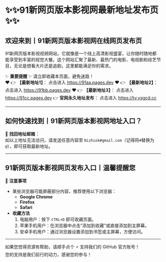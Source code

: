 # :sparkles::sparkles:91新网页版本影视网最新地址发布页:sparkles::sparkles:

## 欢迎来到丨**91新网页版本影视网在线网页发布页**

91新网页版本影视视频网站，它就像是一个线上高清影视盛宴，让你随时随地都能享受到丰富的视觉大餐。这个网站汇聚了最新、最热门的电影、电视剧和综艺节目，无论是想看大片还是追剧，这里都能满足你的需求。

✨ **重要提醒** ✨ 请立即收藏本页面，避免迷路！  
❤️ 👉 **【最新地址1】**： 点击进入 https://91aa.pages.dev
❤️ 👉 **【最新地址2】**： 点击进入 https://91bb.pages.dev 
❤️ 👉 **【最新地址3】**： 点击进入 https://91cc.pages.dev
👉 **官网永久地址发布**： 点击进入 https://tv.ysgcd.cc

---

## **如何快速找到丨91新网页版本影视网地址入口？**

📧 **找回地址邮箱**：  
如以上地址无法访问，请发送任意内容至 ` Dizhiok#gmail.com `（记得将`#`替换为`@`），即可获取最新地址。

---

## **91新网页版本影视网页发布入口丨温馨提醒您**

📌 **注意事项**  
- 某些浏览器可能屏蔽部分内容，推荐使用以下浏览器：  
  - **Google Chrome**  
  - **Firefox**  
  - **Safari**  
- **收藏方法**  
  1. 电脑用户：按下 `CTRL+D` 即可收藏页面。  
  2. 苹果手机用户：在浏览器中点击“添加到收藏”或直接添加到主屏幕。  
  3. 安卓手机用户：通过浏览器设置添加到书签或主屏幕，方便访问。

---

如果您觉得资源有帮助，请顺手点个 ⭐️ 支持我们的 GitHub 官方账号！  
您的支持是我们前行的动力，感谢您的参与！

